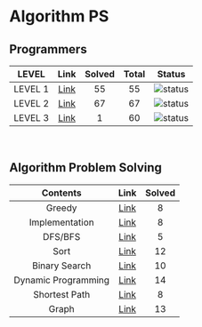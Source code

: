 # Algorithm PS

## Programmers

| LEVEL                          | Link    | Solved | Total |  Status             |
| :--------------------------: | :-----------:  | :---------:  | :------: |:---------------:|
| LEVEL 1 |  [Link](./programmers/level1/README.md) | 55 | 55 | ![status][Done] |
| LEVEL 2 |  [Link](./programmers/level2/README.md) | 67 | 67 | ![status][Done] |
| LEVEL 3 |  [Link](./programmers/level3/README.md) | 1 | 60 | ![status][Doing] |

</br>


## Algorithm Problem Solving

| Contents                          | Link    | Solved |
| :--------------------------: | :-----------:  | :---------:  |
| Greedy |  [Link](./Greedy/README.md) | 8 |
| Implementation |  [Link](./Implementation/README.md) | 8 |
| DFS/BFS |  [Link](./DFS-BFS/README.md) | 5 |
| Sort |  [Link](./Sort/README.md) | 12 |
| Binary Search |  [Link](./Binary%20Search/README.md) | 10 |
| Dynamic Programming |  [Link](./Dynamic%20Programming/README.md) | 14 |
| Shortest Path |  [Link](./Shortest%20Path/README.md) | 8 |
| Graph |  [Link](./Graph/README.md) | 13 |

<br>

[DOING]: https://img.shields.io/badge/-DOING-31AE0F
[DONE]: https://img.shields.io/badge/-DONE-0885CC
